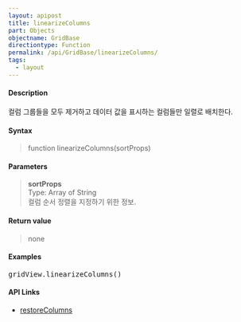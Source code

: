 ```yaml
---
layout: apipost
title: linearizeColumns
part: Objects
objectname: GridBase
directiontype: Function
permalink: /api/GridBase/linearizeColumns/
tags:
  - layout
---
```



#### Description

  컬럼 그룹들을 모두 제거하고 데이터 값을 표시하는 컬럼들만 일렬로 배치한다.

#### Syntax

> function linearizeColumns(sortProps)

#### Parameters

> **sortProps**  
> Type: Array of String  
> 컬럼 순서 정렬을 지정하기 위한 정보.

#### Return value

> none

#### Examples 

<pre class="prettyprint">
gridView.linearizeColumns()
</pre>

#### API Links 

* [restoreColumns](/api/GridBase/restoreColumns) 